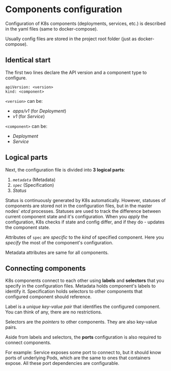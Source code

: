 # Components configuration

Configuration of K8s components (deployments, services, etc.) is described in the yaml files (same to docker-compose).

Usually config files are stored in the project root folder (just as docker-compose).

## Identical start

The first two lines declare the API version and a component type to configure.

```
apiVersion: <version>
kind: <component>
```

`<version>` can be:

- _apps/v1_ (for _Deployment_)
- _v1_ (for _Service_)

`<component>` can be:

- _Deployment_
- _Service_

## Logical parts

Next, the configuration file is divided into **3 logical parts**:

1. _`metadata`_ (Metadata)
2. _`spec`_ (Specification)
3. _Status_

Status is continuously generated by K8s automatically. However, statuses of components are stored not in the configuration files, but in the master nodes' _etcd_ processes. Statuses are used to track the difference between current component state and it's configuration. When you _apply_ the configuration, K8s checks if state and config differ, and if they do - updates the component state.

Attributes of `spec` are _specific_ to the _kind_ of specified component. Here you _specify_ the most of the component's configuration.

Metadata attributes are same for all components.

## Connecting components

K8s components connect to each other using **labels** and **selectors** that you specify in the configuration files. Metadata holds component's labels to identify it. Specification holds selectors to other components that configured component should reference.

Label is a _unique key-value pair_ that identifies the configured component. You can think of any, there are no restrictions.

Selectors are the _pointers_ to other components. They are also key-value pairs.

Aside from labels and selectors, the **ports** configuration is also required to connect components.

For example: Service exposes some port to connect to, but it should know ports of underlying Pods, which are the same to ones that containers expose. All these port dependencies are configurable.

